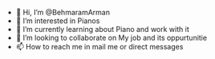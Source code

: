 - 👋 Hi, I’m @BehmaramArman
- 👀 I’m interested in Pianos
- 🌱 I’m currently learning about Piano and work with it
- 💞️ I’m looking to collaborate on My job and its oppurtunitie
- 📫 How to reach me in mail me or direct messages

<!---
BehmaramArman/BehmaramArman is a ✨ special ✨ repository because its `README.md` (this file) appears on your GitHub profile.
You can click the Preview link to take a look at your changes.
--->
